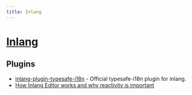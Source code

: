 ```yaml
---
title: Inlang
---
```


# [Inlang](https://inlang.com/)

## Plugins

- [inlang-plugin-typesafe-i18n](https://github.com/ivanhofer/inlang-plugin-typesafe-i18n) - Official typesafe-i18n plugin for inlang.
- [How Inlang Editor works and why reactivity is important](https://github.com/orgs/inlang/discussions/420#discussioncomment-5189249)
